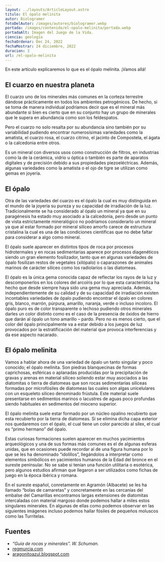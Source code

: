 ```yaml
---
layout: ../layouts/ArticleLayout.astro
titulo: El ópalo melinita
autor: Biologramer
fotoDelAutor: /images/autores/biologramer.webp
portada: /images/contenido/el-opalo-melinita/portada.webp
portadaAlt: Imagen del Juego de la Vida.
ciencia: geología
fechaOrdenar: Dec 24, 2022
fechaMostrar: 24 diciembre, 2022
duracion: 3
url: /el-opalo-melinita
---
```


En este artículo explicaremos lo que es el ópalo melinita. ¡Vamos allá!

## El cuarzo en nuestra planeta

El cuarzo uno de los minerales más comunes en la corteza terrestre dándose prácticamente en todos los ambientes petrogénicos. De hecho, si se toma de manera individual podríamos decir que es el mineral más abundante si bien es cierto que en su conjunto hay un grupo de minerales que le supera en abundancia como son los feldespatos.

Pero el cuarzo no solo resalta por su abundancia sino también por su variabilidad pudiendo encontrar numerosísimas variedades como la amatista, el cuarzo rosa, el cuarzo citrino, el jacinto de Compostela, el ágata o la calcedonia entre otros.

Es un mineral con diversos usos como construcción de filtros, en industrias como la de la cerámica, vidrio u óptica o también es parte de aparatos digitales y de precisión debido a sus propiedades piezoeléctricas. Además, algunas variedades como la amatista o el ojo de tigre se utilizan como gemas en joyería.

## El ópalo

Otra de las variedades del cuarzo es el ópalo la cual es muy distinguida en el mundo de la joyería su pureza y su capacidad de irradiación de la luz. Tradicionalmente se ha considerado al ópalo un mineral ya que en su paragénesis ha estado muy asociado a la calcedonia, pero desde un punto de vista estrictamente mineralógico no podríamos considerarlo un mineral ya que al estar formado por mineral silíceo amorfo carece de estructura cristalina la cual es una de las condiciones científicas que no debe faltar para considerar a algo como mineral.

El ópalo suele aparecer en distintos tipos de roca por procesos hidrotermales y en rocas sedimentarias aparece por procesos diagenéticos siendo un gran elemento fosilizador, tanto que en algunas variedades de ópalo fosilizan restos de vegetales (xilópalo) o caparazones de animales marinos de carácter silíceo como los radiolarios o las diatomeas.

El ópalo es la única gema conocida capaz de reflectar los rayos de la luz y descomponerlos en los colores del arcoíris por lo que esta característica ha hecho que desde siempre haya sido una gema muy apreciada. Además, independientemente de su calidad y de su capacidad de irradiación existen incontables variedades de ópalo pudiendo encontrar el ópalo en colores gris, blanco, marrón, púrpura, amarillo, naranja, verde o incluso incoloro. El ópalo puro es de color transparente o lechoso pudiendo otros minerales darles un color distinto como es el caso de la presencia de óxidos de hierro que darán al ópalo un tono amarillo – pardo. Pero no es menos cierto, que el color del ópalo principalmente va a estar debido a los juegos de luz provocados por la estratificación del material que provoca interferencias y da ese aspecto nacarado.

## El ópalo melinita

Vamos a hablar ahora de una variedad de ópalo un tanto singular y poco conocido; el ópalo melinita. Son piedras blanquecinas de formas caprichosas, esféricas o aplanadas producidas por la precipitación de gravas y arenas en material silíceo soliendo estar muy asociados a las diatomitas o tierra de diatomeas que son rocas sedimentarias silíceas formadas por microfósiles de diatomeas las cuales son algas unicelulares con un esqueleto siliceo denominado frústula. Este material suele presentarse en sedimentos marinos o lacustres de aguas poco profundas siendo habituales en sedimentos del mioceno superior.

El ópalo melinita suele estar formado por un núcleo opalino recubierto que esta recubierto por la tierra de diatomeas. Si se elimina dicha capa exterior nos quedaremos con el ópalo, el cual tiene un color parecido al sílex, el cual es “primo hermano” del ópalo.

Estas curiosas formaciones suelen aparecer en muchos yacimientos arqueológicos y una de sus formas más comunes es el de algunas esferas unidas, que en ocasiones puede recordar al de una figura humana por lo que se les ha denominado “idolillos”, llegándolos a interpretar como elementos simbólicos en yacimientos humanos de la Edad del bronce en el sureste penínsular. No se sabe si tenían una función utilitaria o esotérica, pero algunos estudios afirman que llegaron a ser utilizados como fichas de juego en la época ibérica y romana.

En el sureste español, conretamente en Agramón (Albacete) se les ha llamado “bolas de camaretas” y concretamente en las cercanías del embalse del Camarillas encontramos largas extensiones de diatomitas intercaladas con material margoso donde podemos hallar a miles estos singulares minerales. En algunas de ellas como podemos observar en las siguientes imágenes incluso podemos hallar fósiles de pequeños moluscos como las Turritelas.

## Fuentes

- *“Guía de rocas y minerales”. W. Schuman.*
- [regmurcia.com](regmurcia.com)
- [aragonitoazul.blogspot.com](aragonitoazul.blogspot.com)
